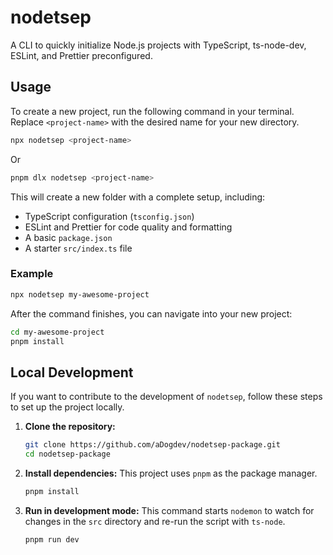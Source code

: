 # nodetsep

A CLI to quickly initialize Node.js projects with TypeScript, ts-node-dev, ESLint, and Prettier preconfigured.

## Usage

To create a new project, run the following command in your terminal. Replace `<project-name>` with the desired name for your new directory.

```bash
npx nodetsep <project-name>
```

Or

```bash
pnpm dlx nodetsep <project-name>
```

This will create a new folder with a complete setup, including:
- TypeScript configuration (`tsconfig.json`)
- ESLint and Prettier for code quality and formatting
- A basic `package.json`
- A starter `src/index.ts` file

### Example

```bash
npx nodetsep my-awesome-project
```

After the command finishes, you can navigate into your new project:

```bash
cd my-awesome-project
pnpm install
```

## Local Development

If you want to contribute to the development of `nodetsep`, follow these steps to set up the project locally.

1.  **Clone the repository:**
    ```bash
    git clone https://github.com/aDogdev/nodetsep-package.git
    cd nodetsep-package
    ```

2.  **Install dependencies:**
    This project uses `pnpm` as the package manager.
    ```bash
    pnpm install
    ```

3.  **Run in development mode:**
    This command starts `nodemon` to watch for changes in the `src` directory and re-run the script with `ts-node`.
    ```bash
    pnpm run dev
    ```

